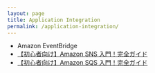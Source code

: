 ```yaml
---
layout: page
title: Application Integration
permalink: /application-integration/
---
```


- Amazon EventBridge
- <a href="../sns-overview/index.html#0" target="_blank">【初心者向け】Amazon SNS 入門！完全ガイド</a>
- <a href="../sqs-overview/index.html#0" target="_blank">【初心者向け】Amazon SQS 入門！完全ガイド</a>
